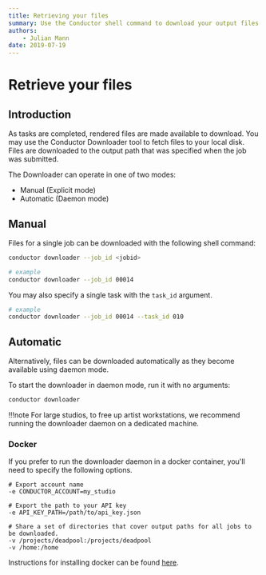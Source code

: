 ```yaml
---
title: Retrieving your files
summary: Use the Conductor shell command to download your output files.  
authors:
    - Julian Mann
date: 2019-07-19
---
```


# Retrieve your files

## Introduction

As tasks are completed, rendered files are made available to download. You may use the Conductor Downloader tool to fetch files to your local disk. Files are downloaded to the output path that was specified when the job was submitted.

The Downloader can operate in one of two modes:

* Manual (Explicit mode)  
* Automatic (Daemon mode)

## Manual

Files for a single job can be downloaded with the following shell command:

```bash 
conductor downloader --job_id <jobid>

# example
conductor downloader --job_id 00014
```

You may also specify a single task with the `task_id` argument. 

```bash 
# example
conductor downloader --job_id 00014 --task_id 010
```
## Automatic

Alternatively, files can be downloaded automatically as they become available using daemon mode.

To start the downloader in daemon mode, run it with no arguments:

```bash 
conductor downloader
```

!!!note
    For large studios, to free up artist workstations, we recommend running the downloader daemon on a dedicated machine.

### Docker

If you prefer to run the downloader daemon in a docker container, you'll need to specify the following options.

```docker
# Export account name
-e CONDUCTOR_ACCOUNT=my_studio

# Export the path to your API key
-e API_KEY_PATH=/path/to/api_key.json

# Share a set of directories that cover output paths for all jobs to be downloaded.
-v /projects/deadpool:/projects/deadpool
-v /home:/home
```

Instructions for installing docker can be found [here](https://docs.docker.com/installation/).

